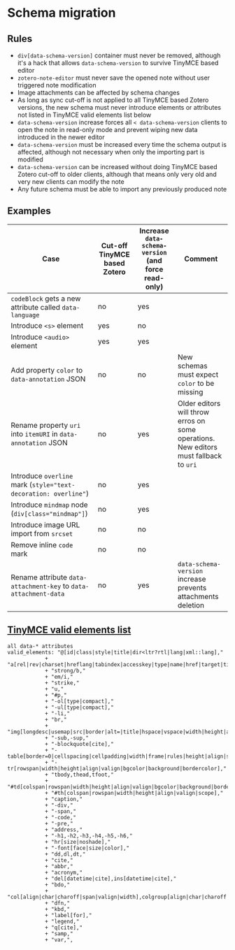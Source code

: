 # Schema migration

## Rules
- `div[data-schema-version]` container must never be removed,
although it's a hack that allows `data-schema-version` to survive
TinyMCE based editor
- `zotero-note-editor` must never save the opened note
without user triggered note modification
- Image attachments can be affected by schema changes
- As long as sync cut-off is not applied to all TinyMCE based Zotero
versions, the new schema must never introduce elements or attributes
not listed in TinyMCE valid elements list below
- `data-schema-version` increase forces all `< data-schema-version`
clients to open the note in read-only mode and prevent wiping new
data introduced in the newer editor
- `data-schema-version` must be increased every time the schema output is
affected, although not necessary when only the importing part is modified
- `data-schema-version` can be increased without doing TinyMCE based
Zotero cut-off to older clients, although that means only very old and
very new clients can modify the note
- Any future schema must be able to import any previously
produced note

## Examples
| Case | Cut-off TinyMCE based Zotero | Increase `data-schema-version` (and force read-only) | Comment |
| --- | --- | --- | --- |
| `codeBlock` gets a new attribute called `data-language` | no | yes |  |
| Introduce `<s>` element | yes | no |  |
| Introduce `<audio>` element | yes | yes |  |
| Add property `color` to `data-annotation` JSON | no | no | New schemas must expect `color` to be missing |
| Rename property `uri` into `itemURI` in `data-annotation` JSON | no | yes | Older editors will throw erros on some operations. New editors must fallback to `uri` |
| Introduce `overline` mark (`style="text-decoration: overline"`) | no | yes |  |
| Introduce `mindmap` node (`div[class="mindmap"]`) | no | yes |  |
| Introduce image URL import from `srcset` | no | no |  |
| Remove inline `code` mark | no | no |  |
| Rename attribute `data-attachment-key` to `data-attachment-data` | no | yes | `data-schema-version` increase prevents attachments deletion |


## [TinyMCE valid elements list](https://github.com/zotero/zotero/blob/3f3b6501ce0e2313d3904ae5c0a1a8558204a9ae/resource/tinymce/note.html)
```
all data-* attributes
valid_elements: "@[id|class|style|title|dir<ltr?rtl|lang|xml::lang],"
			+ "a[rel|rev|charset|hreflang|tabindex|accesskey|type|name|href|target|title|class],"
			+ "strong/b,"
			+ "em/i,"
			+ "strike,"
			+ "u,"
			+ "#p,"
			+ "-ol[type|compact],"
			+ "-ul[type|compact],"
			+ "-li,"
			+ "br,"
			+ "img[longdesc|usemap|src|border|alt=|title|hspace|vspace|width|height|align],"
			+ "-sub,-sup,"
			+ "-blockquote[cite],"
			+ "-table[border=0|cellspacing|cellpadding|width|frame|rules|height|align|summary|bgcolor|background|bordercolor],"
			+ "-tr[rowspan|width|height|align|valign|bgcolor|background|bordercolor],"
			+ "tbody,thead,tfoot,"
			+ "#td[colspan|rowspan|width|height|align|valign|bgcolor|background|bordercolor|scope],"
			+ "#th[colspan|rowspan|width|height|align|valign|scope],"
			+ "caption,"
			+ "-div,"
			+ "-span,"
			+ "-code,"
			+ "-pre,"
			+ "address,"
			+ "-h1,-h2,-h3,-h4,-h5,-h6,"
			+ "hr[size|noshade],"
			+ "-font[face|size|color],"
			+ "dd,dl,dt,"
			+ "cite,"
			+ "abbr,"
			+ "acronym,"
			+ "del[datetime|cite],ins[datetime|cite],"
			+ "bdo,"
			+ "col[align|char|charoff|span|valign|width],colgroup[align|char|charoff|span|valign|width],"
			+ "dfn,"
			+ "kbd,"
			+ "label[for],"
			+ "legend,"
			+ "q[cite],"
			+ "samp,"
			+ "var,",
```
